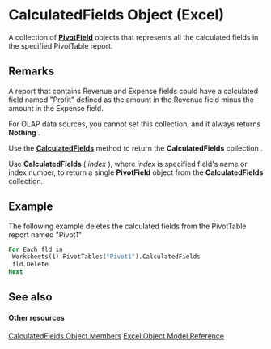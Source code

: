 
# CalculatedFields Object (Excel)

A collection of  **[PivotField](52784960-e2da-b43a-1e37-2d4dae61c6d8.md)** objects that represents all the calculated fields in the specified PivotTable report.


## Remarks

A report that contains Revenue and Expense fields could have a calculated field named "Profit" defined as the amount in the Revenue field minus the amount in the Expense field.

For OLAP data sources, you cannot set this collection, and it always returns  **Nothing** .

Use the  **[CalculatedFields](8f09c79d-48e7-0c75-8db2-2201fcdcc974.md)** method to return the **CalculatedFields** collection .

Use  **CalculatedFields** ( _index_ ), where _index_ is specified field's name or index number, to return a single **PivotField** object from the **CalculatedFields** collection.


## Example

The following example deletes the calculated fields from the PivotTable report named "Pivot1"


```vb
For Each fld in _ 
 Worksheets(1).PivotTables("Pivot1").CalculatedFields 
 fld.Delete 
Next
```


## See also


#### Other resources


[CalculatedFields Object Members](be259ce8-1296-9e56-fa9f-d180a47cf520.md)
[Excel Object Model Reference](http://msdn.microsoft.com/library/11ea8598-8a20-92d5-f98b-0da04263bf2c%28Office.15%29.aspx)
